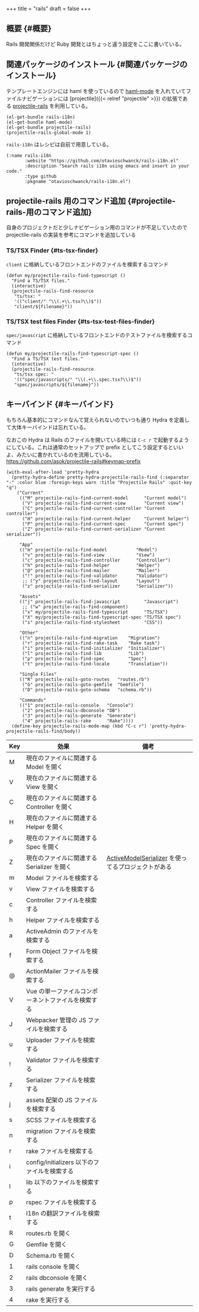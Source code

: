 +++
title = "rails"
draft = false
+++

## 概要 {#概要}

Rails 開発関係だけど Ruby 開発とはちょっと違う設定をここに書いている。


## 関連パッケージのインストール {#関連パッケージのインストール}

テンプレートエンジンには haml を使っているので [haml-mode](https://github.com/nex3/haml-mode) を入れていてファイルナビゲーションには [projectile]({{< relref "projectile" >}}) の拡張である [projectile-rails](https://github.com/asok/projectile-rails) を利用している。

```emacs-lisp
(el-get-bundle rails-i18n)
(el-get-bundle haml-mode)
(el-get-bundle projectile-rails)
(projectile-rails-global-mode 1)
```

`rails-i18n` はレシピは自前で用意している。

```emacs-lisp
(:name rails-i18n
       :website "https://github.com/otavioschwanck/rails-i18n.el"
       :description "Search rails i18n using emacs and insert in your code."
       :type github
       :pkgname "otavioschwanck/rails-i18n.el")
```


## projectile-rails 用のコマンド追加 {#projectile-rails-用のコマンド追加}

自身のプロジェクトだと少しナビゲーション用のコマンドが不足していたので
projectile-rails の実装を参考にコマンドを追加している


### TS/TSX Finder {#ts-tsx-finder}

`client` に格納しているフロントエンドのファイルを検索するコマンド

```emacs-lisp
(defun my/projectile-rails-find-typescript ()
  "Find a TS/TSX files."
  (interactive)
  (projectile-rails-find-resource
   "ts/tsx: "
   '(("client/" "\\(.+\\.tsx?\\)$"))
   "client/${filename}"))
```


### TS/TSX test files Finder {#ts-tsx-test-files-finder}

`spec/javascript` に格納しているフロントエンドのテストファイルを検索するコマンド

```emacs-lisp
(defun my/projectile-rails-find-typescript-spec ()
  "Find a TS/TSX test files."
  (interactive)
  (projectile-rails-find-resource
   "ts/tsx spec: "
   '(("spec/javascripts/" "\\(.+\\.spec.tsx?\\)$"))
   "spec/javascripts/${filename}"))
```


## キーバインド {#キーバインド}

もちろん基本的にコマンドなんて覚えられないのでいつも通り Hydra を定義して大体キーバインドは忘れている。

なおこの Hydra は Rails のファイルを開いている時には `C-c r` で起動するようにしている。これは通常のセットアップで prefix としてこう設定するといいよ、みたいに書かれているのを流用している。
<https://github.com/asok/projectile-rails#keymap-prefix>

```emacs-lisp
(with-eval-after-load 'pretty-hydra
  (pretty-hydra-define pretty-hydra-projectile-rails-find (:separator "-" :color blue :foreign-keys warn :title "Projectile Rails" :quit-key "q")
    ("Current"
     (("M" projectile-rails-find-current-model      "Current model")
      ("V" projectile-rails-find-current-view       "Current view")
      ("C" projectile-rails-find-current-controller "Current controller")
      ("H" projectile-rails-find-current-helper     "Current helper")
      ("P" projectile-rails-find-current-spec       "Current spec")
      ("Z" projectile-rails-find-current-serializer "Current serializer"))

     "App"
     (("m" projectile-rails-find-model           "Model")
      ("v" projectile-rails-find-view            "View")
      ("c" projectile-rails-find-controller      "Controller")
      ("h" projectile-rails-find-helper          "Helper")
      ("@" projectile-rails-find-mailer          "Mailer")
      ("!" projectile-rails-find-validator       "Validator")
      ;; ("y" projectile-rails-find-layout       "Layout")
      ("z" projectile-rails-find-serializer      "Serializer"))

     "Assets"
     (("j" projectile-rails-find-javascript         "Javascript")
      ;; ("w" projectile-rails-find-component)
      ("x" my/projectile-rails-find-typescript      "TS/TSX")
      ("X" my/projectile-rails-find-typescript-spec "TS/TSX spec")
      ("s" projectile-rails-find-stylesheet         "CSS"))

     "Other"
     (("n" projectile-rails-find-migration    "Migration")
      ("r" projectile-rails-find-rake-task    "Rake task")
      ("i" projectile-rails-find-initializer  "Initializer")
      ("l" projectile-rails-find-lib          "Lib")
      ("p" projectile-rails-find-spec         "Spec")
      ("t" projectile-rails-find-locale       "Translation"))

     "Single Files"
     (("R" projectile-rails-goto-routes   "routes.rb")
      ("G" projectile-rails-goto-gemfile  "Gemfile")
      ("D" projectile-rails-goto-schema   "schema.rb"))

     "Commands"
     (("1" projectile-rails-console   "Console")
      ("2" projectile-rails-dbconsole "DB")
      ("3" projectile-rails-generate  "Generate")
      ("4" projectile-rails-rake      "Rake"))))
  (define-key projectile-rails-mode-map (kbd "C-c r") 'pretty-hydra-projectile-rails-find/body))
```

| Key | 効果                             | 備考                                                                                          |
|-----|--------------------------------|---------------------------------------------------------------------------------------------|
| M   | 現在のファイルに関連する Model を開く |                                                                                               |
| V   | 現在のファイルに関連する View を開く |                                                                                               |
| C   | 現在のファイルに関連する Controller を開く |                                                                                               |
| H   | 現在のファイルに関連する Helper を開く |                                                                                               |
| P   | 現在のファイルに関連する Spec を開く |                                                                                               |
| Z   | 現在のファイルに関連する Serializer を開く | [ActiveModelSerializer](https://github.com/rails-api/active_model_serializers) を使ってるプロジェクトがある |
| m   | Model ファイルを検索する         |                                                                                               |
| v   | View ファイルを検索する          |                                                                                               |
| c   | Controller ファイルを検索する    |                                                                                               |
| h   | Helper ファイルを検索する        |                                                                                               |
| a   | ActiveAdmin のファイルを検索する |                                                                                               |
| f   | Form Object ファイルを検索する   |                                                                                               |
| @   | ActionMailer ファイルを検索する  |                                                                                               |
| V   | Vue の単一ファイルコンポーネントファイルを検索する |                                                                                               |
| J   | Webpacker 管理の JS ファイルを検索する |                                                                                               |
| u   | Uploader ファイルを検索する      |                                                                                               |
| !   | Validator ファイルを検索する     |                                                                                               |
| z   | Serializer ファイルを検索する    |                                                                                               |
| j   | assets 配架の JS ファイルを検索する |                                                                                               |
| s   | SCSS ファイルを検索する          |                                                                                               |
| n   | migration ファイルを検索する     |                                                                                               |
| r   | rake ファイルを検索する          |                                                                                               |
| i   | config/initializers 以下のファイルを検索する |                                                                                               |
| l   | lib 以下のファイルを検索する     |                                                                                               |
| p   | rspec ファイルを検索する         |                                                                                               |
| t   | I18n の翻訳ファイルを検索する    |                                                                                               |
| R   | routes.rb を開く                 |                                                                                               |
| G   | Gemfile を開く                   |                                                                                               |
| D   | Schema.rb を開く                 |                                                                                               |
| 1   | rails console を開く             |                                                                                               |
| 2   | rails dbconsole を開く           |                                                                                               |
| 3   | rails generate を実行する        |                                                                                               |
| 4   | rake を実行する                  |                                                                                               |
